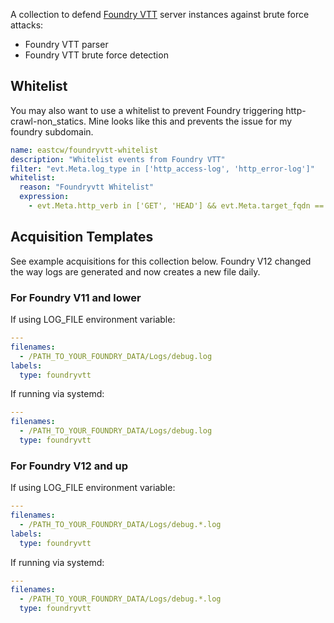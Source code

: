 A collection to defend [Foundry VTT](https://foundryvtt.com/) server instances against brute force attacks:

- Foundry VTT parser
- Foundry VTT brute force detection

## Whitelist

You may also want to use a whitelist to prevent Foundry triggering http-crawl-non_statics. Mine looks like this and prevents the issue for my foundry subdomain.

```yaml
name: eastcw/foundryvtt-whitelist
description: "Whitelist events from Foundry VTT"
filter: "evt.Meta.log_type in ['http_access-log', 'http_error-log']"
whitelist:
  reason: "Foundryvtt Whitelist"
  expression:
    - evt.Meta.http_verb in ['GET', 'HEAD'] && evt.Meta.target_fqdn == 'foundry.example.com' && evt.Parsed.static_ressource == 'false'
```

## Acquisition Templates

See example acquisitions for this collection below. Foundry V12 changed the way logs are generated and now creates a new file daily.

### For Foundry V11 and lower

If using LOG_FILE environment variable:

```yaml
---
filenames:
  - /PATH_TO_YOUR_FOUNDRY_DATA/Logs/debug.log
labels:
  type: foundryvtt
```

If running via systemd:

```yaml
---
filenames:
  - /PATH_TO_YOUR_FOUNDRY_DATA/Logs/debug.log
  type: foundryvtt
```

### For Foundry V12 and up

If using LOG_FILE environment variable:

```yaml
---
filenames:
  - /PATH_TO_YOUR_FOUNDRY_DATA/Logs/debug.*.log
labels:
  type: foundryvtt
```

If running via systemd:

```yaml
---
filenames:
  - /PATH_TO_YOUR_FOUNDRY_DATA/Logs/debug.*.log
  type: foundryvtt
```
